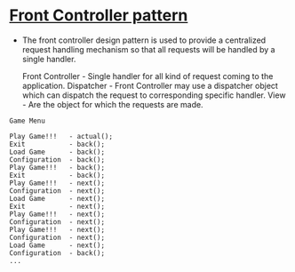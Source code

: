 [Front Controller pattern](http://martinfowler.com/eaaCatalog/frontController.html)
=================

* The front controller design pattern is used to provide a centralized request handling mechanism so that all requests 
  will be handled by a single handler.
  
  Front Controller - Single handler for all kind of request coming to the application.
  Dispatcher - Front Controller may use a dispatcher object which can dispatch the request to corresponding specific handler.
  View - Are the object for which the requests are made.
  

```
Game Menu

Play Game!!!   - actual();
Exit           - back();
Load Game      - back();
Configuration  - back();
Play Game!!!   - back();
Exit           - back();
Play Game!!!   - next();
Configuration  - next();
Load Game      - next();
Exit           - next();
Play Game!!!   - next();
Configuration  - next();
Play Game!!!   - next();
Configuration  - next();
Load Game      - next();
Configuration  - back();
...

```

